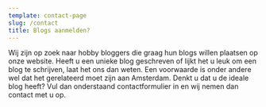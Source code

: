 ```yaml
---
template: contact-page
slug: /contact
title: Blogs aanmelden?
---
```

Wij zijn op zoek naar hobby bloggers die graag hun blogs willen plaatsen op onze website. Heeft u een unieke blog geschreven of lijkt het u leuk om een blog te schrijven, laat het ons dan weten. Een voorwaarde is onder andere wel dat het gerelateerd moet zijn aan Amsterdam. Denkt u dat u de ideale blog heeft? Vul dan onderstaand contactformulier in en wij nemen dan contact met u op.
